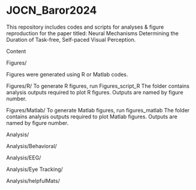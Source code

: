 # JOCN_Baror2024
This repository includes codes and scripts for analyses &amp; figure reproduction for the paper titled: Neural Mechanisms Determining the Duration of Task-free, Self-paced Visual Perception.

Content

Figures/
  
Figures were generated using R or Matlab codes.
  
Figures/R/
            To generate R figures, run Figures_script_R
	    The folder contains analysis outputs required to plot R figures. 
	    Outputs are named by figure number.

Figures/Matlab/
	    To generate Matlab figures, run figures_matlab 
	    The folder contains analysis outputs required to plot Matlab figures. 
	    Outputs are named by figure number.
     
Analysis/

Analysis/Behavioral/

Analysis/EEG/

Analysis/Eye Tracking/

Analysis/helpfulMats/

